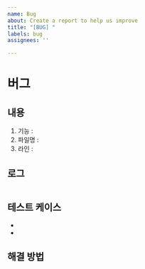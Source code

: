 ```yaml
---
name: Bug
about: Create a report to help us improve
title: "[BUG] "
labels: bug
assignees: ''

---
```


# **버그**

## **내용**

1. 기능 :
2. 파일명 :
3. 라인 :

## **로그**

```

```

## **테스트 케이스**

-
-

## **해결 방법**

```

```
